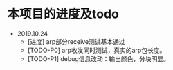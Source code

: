 # 本项目的进度及todo
- 2019.10.24
  - [进度] arp部分receive测试基本通过
  - [TODO-P0] arp收发同时测试，真实的arp包长度。
  - [TODO-P1] debug信息改动：输出颜色，分块明显。